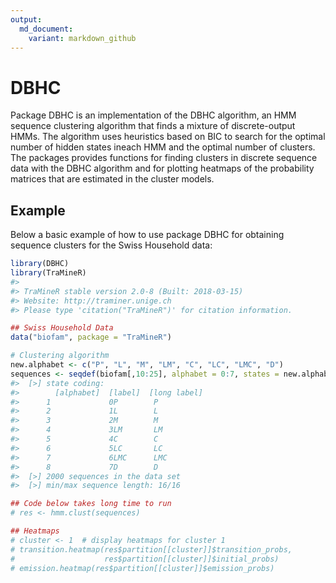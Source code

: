 ```yaml
---
output:
  md_document:
    variant: markdown_github
---
```


<!-- README.md is generated from README.Rmd. Please edit that file -->



# DBHC

Package DBHC is an implementation of the DBHC algorithm, an HMM sequence 
clustering algorithm that finds a mixture of discrete-output HMMs. The algorithm 
uses heuristics based on BIC to search for the optimal number of hidden states 
ineach HMM and the optimal number of clusters. The packages provides functions 
for finding clusters in discrete sequence data with the DBHC algorithm and for 
plotting heatmaps of the probability matrices that are estimated in the cluster 
models. 

## Example

Below a basic example of how to use package DBHC for obtaining sequence clusters
for the Swiss Household data:


```r
library(DBHC)
library(TraMineR)
#> 
#> TraMineR stable version 2.0-8 (Built: 2018-03-15)
#> Website: http://traminer.unige.ch
#> Please type 'citation("TraMineR")' for citation information.

## Swiss Household Data
data("biofam", package = "TraMineR")

# Clustering algorithm
new.alphabet <- c("P", "L", "M", "LM", "C", "LC", "LMC", "D")
sequences <- seqdef(biofam[,10:25], alphabet = 0:7, states = new.alphabet)
#>  [>] state coding:
#>        [alphabet]  [label]  [long label]
#>      1             0P        P
#>      2             1L        L
#>      3             2M        M
#>      4             3LM       LM
#>      5             4C        C
#>      6             5LC       LC
#>      7             6LMC      LMC
#>      8             7D        D
#>  [>] 2000 sequences in the data set
#>  [>] min/max sequence length: 16/16

## Code below takes long time to run
# res <- hmm.clust(sequences)

## Heatmaps
# cluster <- 1  # display heatmaps for cluster 1
# transition.heatmap(res$partition[[cluster]]$transition_probs,
#                    res$partition[[cluster]]$initial_probs)
# emission.heatmap(res$partition[[cluster]]$emission_probs)
```
